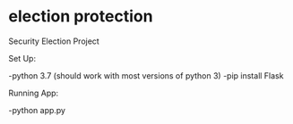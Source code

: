# election protection
Security Election Project

Set Up:

 -python 3.7 (should work with most versions of python 3)
 -pip install Flask
 
 
 Running App:

-python app.py

